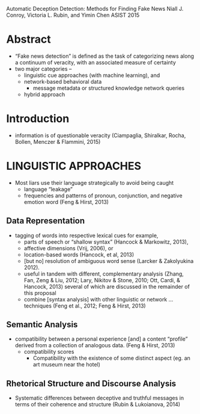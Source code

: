 Automatic Deception Detection: Methods for Finding Fake News
Niall J. Conroy, Victoria L. Rubin, and Yimin Chen
ASIST 2015

# Abstract

* “Fake news detection” is defined as the task of categorizing news along a
  continuum of veracity, with an associated measure of certainty
* two major categories –
  * linguistic cue approaches (with machine learning), and
  * network-based behavioral data
    * message metadata or structured knowledge network queries
  * hybrid approach

# Introduction

* information is of questionable veracity
  (Ciampaglia, Shiralkar, Rocha, Bollen, Menczer & Flammini, 2015)

# LINGUISTIC APPROACHES

* Most liars use their language strategically to avoid being caught
  * language “leakage”
  * frequencies and patterns of pronoun, conjunction, and negative emotion word
    (Feng & Hirst, 2013)

## Data Representation

* tagging of words into respective lexical cues for example,
  * parts of speech or “shallow syntax” (Hancock & Markowitz, 2013),
  * affective dimensions (Vrij, 2006), or
  * location-based words (Hancock, et al, 2013)
  * [but no] resolution of ambiguous word sense (Larcker & Zakolyukina 2012).
  * useful in tandem with different, complementary analysis (Zhang, Fan, Zeng &
    Liu, 2012; Lary, Nikitov & Stone, 2010; Ott, Cardi, & Hancock, 2013)
    several of which are discussed in the remainder of this proposal
  * combine [syntax analysis] with other linguistic or network ...  techniques
    (Feng et al., 2012; Feng & Hirst, 2013)

## Semantic Analysis

* compatibility between a personal experience [and]
  a content “profile” derived from a collection of analogous data.
  (Feng & Hirst, 2013)
  * compatibility scores
    * Compatibility with the existence of some distinct aspect
      (eg. an art museum near the hotel)

## Rhetorical Structure and Discourse Analysis

* Systematic differences between deceptive and truthful messages in terms of
  their coherence and structure (Rubin & Lukoianova, 2014)

